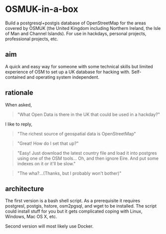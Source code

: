 # OSMUK-in-a-box
Build a postgresql+postgis database of OpenStreetMap for the areas covered by OSMUK (the United Kingdom including Northern Ireland, the Isle of Man and Channel Islands). For use in hackdays, personal projects, professional projects, etc.

## aim
A quick and easy way for someone with some technical skills but limited experience of OSM to set up a UK database for hacking with. Self-contained and operating system independent.

## rationale
When asked,
> "What Open Data is there in the UK that could be used in a hackday?"

I like to reply,

> "The richest source of geospatial data is OpenStreetMap"

> "Great! How do I set that up?"

> "Easy! Just download the latest country file and load it into postgres using one of the OSM tools... Oh, and then ignore Eire. And put some indexes on it or it'll be slow."

> "The wha?...(Thanks, but I probably won't bother)"

## architecture
The first version is a bash shell script. As a prerequisite it requires postgresl, postgis, hstore, osm2pgsql, and wget to be installed. The script could install stuff for you but it gets complicated coping with Linux, Windows, Mac OS X, etc.

Second version will most likely use Docker.
